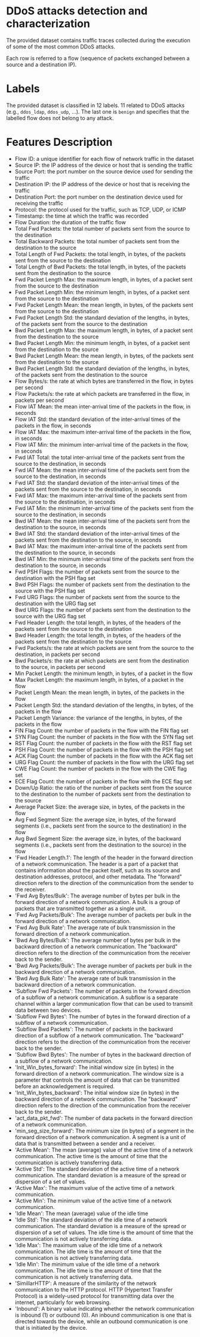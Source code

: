 # DDoS attacks detection and characterization

The provided dataset contains traffic traces collected during the execution of some of the most common DDoS attacks.

Each row is referred to a flow (sequence of packets exchanged between a source and a destination IP).

# Labels
The provided dataset is classified in 12 labels. 11 related to DDoS attacks (e.g., `ddos_ldap`, `ddos_udp`, ...).
The last one is `benign` and specifies that the labelled flow does not belong to any attack.

# Features Description

-   Flow ID: a unique identifier for each flow of network traffic in the dataset
-   Source IP: the IP address of the device or host that is sending the traffic
-   Source Port: the port number on the source device used for sending the traffic
-   Destination IP: the IP address of the device or host that is receiving the traffic
-   Destination Port: the port number on the destination device used for receiving the traffic
-   Protocol: the protocol used for the traffic, such as TCP, UDP, or ICMP
-   Timestamp: the time at which the traffic was recorded
-   Flow Duration: the duration of the traffic flow
-   Total Fwd Packets: the total number of packets sent from the source to the destination
-   Total Backward Packets: the total number of packets sent from the destination to the source
-   Total Length of Fwd Packets: the total length, in bytes, of the packets sent from the source to the destination
-   Total Length of Bwd Packets: the total length, in bytes, of the packets sent from the destination to the source
-   Fwd Packet Length Max: the maximum length, in bytes, of a packet sent from the source to the destination
-   Fwd Packet Length Min: the minimum length, in bytes, of a packet sent from the source to the destination
-   Fwd Packet Length Mean: the mean length, in bytes, of the packets sent from the source to the destination
-   Fwd Packet Length Std: the standard deviation of the lengths, in bytes, of the packets sent from the source to the destination
-   Bwd Packet Length Max: the maximum length, in bytes, of a packet sent from the destination to the source
-   Bwd Packet Length Min: the minimum length, in bytes, of a packet sent from the destination to the source
-   Bwd Packet Length Mean: the mean length, in bytes, of the packets sent from the destination to the source
-   Bwd Packet Length Std: the standard deviation of the lengths, in bytes, of the packets sent from the destination to the source
-   Flow Bytes/s: the rate at which bytes are transferred in the flow, in bytes per second
-   Flow Packets/s: the rate at which packets are transferred in the flow, in packets per second
-   Flow IAT Mean: the mean inter-arrival time of the packets in the flow, in seconds
-   Flow IAT Std: the standard deviation of the inter-arrival times of the packets in the flow, in seconds
-   Flow IAT Max: the maximum inter-arrival time of the packets in the flow, in seconds
-   Flow IAT Min: the minimum inter-arrival time of the packets in the flow, in seconds
-   Fwd IAT Total: the total inter-arrival time of the packets sent from the source to the destination, in seconds
-   Fwd IAT Mean: the mean inter-arrival time of the packets sent from the source to the destination, in seconds
-   Fwd IAT Std: the standard deviation of the inter-arrival times of the packets sent from the source to the destination, in seconds
-   Fwd IAT Max: the maximum inter-arrival time of the packets sent from the source to the destination, in seconds
-   Fwd IAT Min: the minimum inter-arrival time of the packets sent from the source to the destination, in seconds
-   Bwd IAT Mean: the mean inter-arrival time of the packets sent from the destination to the source, in seconds
-   Bwd IAT Std: the standard deviation of the inter-arrival times of the packets sent from the destination to the source, in seconds
-   Bwd IAT Max: the maximum inter-arrival time of the packets sent from the destination to the source, in seconds
-   Bwd IAT Min: the minimum inter-arrival time of the packets sent from the destination to the source, in seconds
-   Fwd PSH Flags: the number of packets sent from the source to the destination with the PSH flag set
-   Bwd PSH Flags: the number of packets sent from the destination to the source with the PSH flag set
-   Fwd URG Flags: the number of packets sent from the source to the destination with the URG flag set
-   Bwd URG Flags: the number of packets sent from the destination to the source with the URG flag set
-   Fwd Header Length: the total length, in bytes, of the headers of the packets sent from the source to the destination
-   Bwd Header Length: the total length, in bytes, of the headers of the packets sent from the destination to the source
-   Fwd Packets/s: the rate at which packets are sent from the source to the destination, in packets per second
-   Bwd Packets/s: the rate at which packets are sent from the destination to the source, in packets per second
-   Min Packet Length: the minimum length, in bytes, of a packet in the flow
-   Max Packet Length: the maximum length, in bytes, of a packet in the flow
-   Packet Length Mean: the mean length, in bytes, of the packets in the flow
-   Packet Length Std: the standard deviation of the lengths, in bytes, of the packets in the flow
-   Packet Length Variance: the variance of the lengths, in bytes, of the packets in the flow
-   FIN Flag Count: the number of packets in the flow with the FIN flag set
-   SYN Flag Count: the number of packets in the flow with the SYN flag set
-   RST Flag Count: the number of packets in the flow with the RST flag set
-   PSH Flag Count: the number of packets in the flow with the PSH flag set
-   ACK Flag Count: the number of packets in the flow with the ACK flag set
-   URG Flag Count: the number of packets in the flow with the URG flag set
-   CWE Flag Count: the number of packets in the flow with the CWE flag set
-   ECE Flag Count: the number of packets in the flow with the ECE flag set
-   Down/Up Ratio: the ratio of the number of packets sent from the source to the destination to the number of packets sent from the destination to the source
-   Average Packet Size: the average size, in bytes, of the packets in the flow
-   Avg Fwd Segment Size: the average size, in bytes, of the forward segments (i.e., packets sent from the source to the destination) in the flow
-   Avg Bwd Segment Size: the average size, in bytes, of the backward segments (i.e., packets sent from the destination to the source) in the flow
-   'Fwd Header Length.1': The length of the header in the forward direction of a network communication. The header is a part of a packet that contains information about the packet itself, such as its source and destination addresses, protocol, and other metadata. The "forward" direction refers to the direction of the communication from the sender to the receiver. 
-   'Fwd Avg Bytes/Bulk': The average number of bytes per bulk in the forward direction of a network communication. A bulk is a group of packets that are transmitted together as a single unit.
-   'Fwd Avg Packets/Bulk': The average number of packets per bulk in the forward direction of a network communication.
-   'Fwd Avg Bulk Rate': The average rate of bulk transmission in the forward direction of a network communication.
-   'Bwd Avg Bytes/Bulk': The average number of bytes per bulk in the backward direction of a network communication. The "backward" direction refers to the direction of the communication from the receiver back to the sender.
-   'Bwd Avg Packets/Bulk': The average number of packets per bulk in the backward direction of a network communication.
-   'Bwd Avg Bulk Rate': The average rate of bulk transmission in the backward direction of a network communication.
-   'Subflow Fwd Packets': The number of packets in the forward direction of a subflow of a network communication. A subflow is a separate channel within a larger communication flow that can be used to transmit data between two devices.
-   'Subflow Fwd Bytes': The number of bytes in the forward direction of a subflow of a network communication.
-   'Subflow Bwd Packets': The number of packets in the backward direction of a subflow of a network communication. The "backward" direction refers to the direction of the communication from the receiver back to the sender.
-   'Subflow Bwd Bytes': The number of bytes in the backward direction of a subflow of a network communication.
-   'Init_Win_bytes_forward': The initial window size (in bytes) in the forward direction of a network communication. The window size is a parameter that controls the amount of data that can be transmitted before an acknowledgement is required.
-   'Init_Win_bytes_backward': The initial window size (in bytes) in the backward direction of a network communication. The "backward" direction refers to the direction of the communication from the receiver back to the sender.
-   'act_data_pkt_fwd': The number of data packets in the forward direction of a network communication.
-   'min_seg_size_forward': The minimum size (in bytes) of a segment in the forward direction of a network communication. A segment is a unit of data that is transmitted between a sender and a receiver.
-   'Active Mean': The mean (average) value of the active time of a network communication. The active time is the amount of time that the communication is actively transferring data.
-   'Active Std': The standard deviation of the active time of a network communication. The standard deviation is a measure of the spread or dispersion of a set of values.
-   'Active Max': The maximum value of the active time of a network communication.
-   'Active Min': The minimum value of the active time of a network communication.
-   'Idle Mean': The mean (average) value of the idle time
-   'Idle Std': The standard deviation of the idle time of a network communication. The standard deviation is a measure of the spread or dispersion of a set of values. The idle time is the amount of time that the communication is not actively transferring data.
-   'Idle Max': The maximum value of the idle time of a network communication. The idle time is the amount of time that the communication is not actively transferring data.
-   'Idle Min': The minimum value of the idle time of a network communication. The idle time is the amount of time that the communication is not actively transferring data.
-   'SimillarHTTP': A measure of the similarity of the network communication to the HTTP protocol. HTTP (Hypertext Transfer Protocol) is a widely-used protocol for transmitting data over the internet, particularly for web browsing.
-   'Inbound': A binary value indicating whether the network communication is inbound (1) or outbound (0). An inbound communication is one that is directed towards the device, while an outbound communication is one that is initiated by the device.

